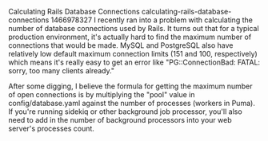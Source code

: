 Calculating Rails Database Connections
calculating-rails-database-connections
1466978327
I recently ran into a problem with calculating the number of database connections
used by Rails.  It turns out that for a typical production environment, it's
actually hard to find the maximum number of connections that would be made.
MySQL and PostgreSQL also have relatively low default maximum connection limits
(151 and 100, respectively) which means it's really easy to get an error like
"PG::ConnectionBad: FATAL:  sorry, too many clients already."

After some digging, I believe the formula for getting the maximum number of
open connections is by multiplying the "pool" value in config/database.yaml
against the number of processes (workers in Puma).  If you're running sidekiq
or other background job processor, you'll also need to add in the number of
background processors into your web server's processes count.
